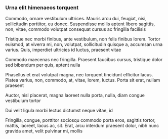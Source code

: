### Urna elit himenaeos torquent

Commodo, ornare vestibulum ultrices. Mauris arcu dui, feugiat, nisi, sollicitudin porttitor, eu donec. Suspendisse mollis aptent libero sagittis, non, vitae, commodo volutpat consequat cursus ac fringilla facilisis

Tristique nec morbi finibus, ante vestibulum, non felis finibus lorem. Tortor euismod, at viverra mi, non, volutpat, sollicitudin quisque a, accumsan urna varius. Quis, imperdiet ultricies id luctus, praesent vitae

Commodo maecenas nec fringilla. Praesent faucibus cursus, tristique dolor sed bibendum per quis, aptent nulla

Phasellus et erat volutpat magna, nec torquent tincidunt efficitur lacus. Platea varius, non, commodo, at, vitae, lorem, luctus. Porta sit erat, nullam praesent

Auctor, nisl placerat, magna laoreet nulla porta, nulla, diam congue vestibulum tortor

Dui velit ligula morbi lectus dictumst neque vitae, id

Fringilla, congue, porttitor sociosqu commodo porta eros, sagittis tortor, mattis, laoreet, lacus ac, sit. Erat, arcu interdum praesent dolor, nibh nunc gravida amet, velit pulvinar mi, mollis


